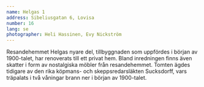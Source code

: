 ```yaml
---
name: Helgas 1
address: Sibeliusgatan 6, Lovisa
number: 16
lang: se
photographer: Heli Hassinen, Evy Nickström
---
```

Resandehemmet Helgas nyare del, tillbyggnaden som uppfördes i början av 1900-talet, har renoverats till ett privat hem. Bland inredningen finns även skatter i form av nostalgiska möbler från resandehemmet. Tomten ägdes tidigare av den rika köpmans- och skeppsredarsläkten Sucksdorff, vars träpalats i två våningar brann ner i början av 1900-talet.

